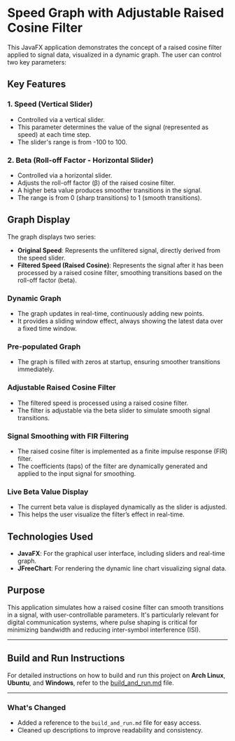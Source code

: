 # Speed Graph with Adjustable Raised Cosine Filter

This JavaFX application demonstrates the concept of a raised cosine filter applied to signal data, visualized in a dynamic graph. The user can control two key parameters:

## Key Features

### 1. Speed (Vertical Slider)
- Controlled via a vertical slider.
- This parameter determines the value of the signal (represented as speed) at each time step.
- The slider's range is from -100 to 100.

### 2. Beta (Roll-off Factor - Horizontal Slider)
- Controlled via a horizontal slider.
- Adjusts the roll-off factor (β) of the raised cosine filter.
- A higher beta value produces smoother transitions in the signal.
- The range is from 0 (sharp transitions) to 1 (smooth transitions).

## Graph Display
The graph displays two series:
- **Original Speed**: Represents the unfiltered signal, directly derived from the speed slider.
- **Filtered Speed (Raised Cosine)**: Represents the signal after it has been processed by a raised cosine filter, smoothing transitions based on the roll-off factor (beta).

### Dynamic Graph
- The graph updates in real-time, continuously adding new points. 
- It provides a sliding window effect, always showing the latest data over a fixed time window.
  
### Pre-populated Graph
- The graph is filled with zeros at startup, ensuring smoother transitions immediately.

### Adjustable Raised Cosine Filter
- The filtered speed is processed using a raised cosine filter.
- The filter is adjustable via the beta slider to simulate smooth signal transitions.

### Signal Smoothing with FIR Filtering
- The raised cosine filter is implemented as a finite impulse response (FIR) filter.
- The coefficients (taps) of the filter are dynamically generated and applied to the input signal for smoothing.

### Live Beta Value Display
- The current beta value is displayed dynamically as the slider is adjusted.
- This helps the user visualize the filter’s effect in real-time.

## Technologies Used
- **JavaFX**: For the graphical user interface, including sliders and real-time graph.
- **JFreeChart**: For rendering the dynamic line chart visualizing signal data.

## Purpose
This application simulates how a raised cosine filter can smooth transitions in a signal, with user-controllable parameters. It's particularly relevant for digital communication systems, where pulse shaping is critical for minimizing bandwidth and reducing inter-symbol interference (ISI).

---

## Build and Run Instructions

For detailed instructions on how to build and run this project on **Arch Linux**, **Ubuntu**, and **Windows**, refer to the [build_and_run.md](./build_and_run.md) file.

---

### What's Changed

- Added a reference to the `build_and_run.md` file for easy access.
- Cleaned up descriptions to improve readability and consistency.
